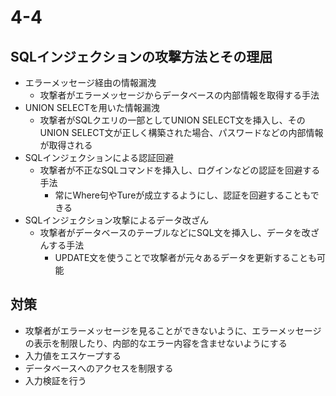 # 4-4  
## SQLインジェクションの攻撃方法とその理屈  
- エラーメッセージ経由の情報漏洩  
	- 攻撃者がエラーメッセージからデータベースの内部情報を取得する手法  
- UNION SELECTを用いた情報漏洩  
	- 攻撃者がSQLクエリの一部としてUNION SELECT文を挿入し、そのUNION SELECT文が正しく構築された場合、パスワードなどの内部情報が取得される  
- SQLインジェクションによる認証回避  
	- 攻撃者が不正なSQLコマンドを挿入し、ログインなどの認証を回避する手法  
		- 常にWhere句やTureが成立するようにし、認証を回避することもできる  
- SQLインジェクション攻撃によるデータ改ざん  
	- 攻撃者がデータベースのテーブルなどにSQL文を挿入し、データを改ざんする手法  
		- UPDATE文を使うことで攻撃者が元々あるデータを更新することも可能  
## 対策  
- 攻撃者がエラーメッセージを見ることができないように、エラーメッセージの表示を制限したり、内部的なエラー内容を含ませないようにする  
- 入力値をエスケープする  
- データベースへのアクセスを制限する  
- 入力検証を行う 

